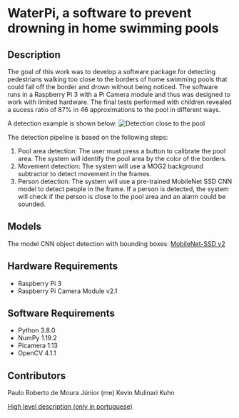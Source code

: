 # WaterPi, a software to prevent drowning in home swimming pools

## Description

The goal of this work was to develop a software package for detecting pedestrians walking too close to the borders of home swimming pools that could fall off the border and drown without being noticed. The software runs in a Raspberry Pi 3 with a Pi Camera module and thus was designed to work with limited hardware. The final tests performed with children revealed a sucess ratio of 87% in 46 approximations to the pool in different ways.

A detection example is shown below:
![Detection close to the pool]()

The detection pipeline is based on the following steps:

1. Pool area detection: The user must press a button to calibrate the pool area. The system will identify the pool area by the color of the borders.
2. Movement detection: The system will use a MOG2 background subtractor to detect movement in the frames.
3. Person detection: The system will use a pre-trained MobileNet SSD CNN model to detect people in the frame. If a person is detected, the system will check if the person is close to the pool area and an alarm could be sounded.

## Models

The model CNN object detection with bounding boxes: [MobileNet-SSD v2](https://github.com/chuanqi305/MobileNet-SSD/tree/master)

## Hardware Requirements

- Raspberry Pi 3
- Raspberry Pi Camera Module v2.1

## Software Requirements

- Python 3.8.0
- NumPy 1.19.2
- Picamera 1.13
- OpenCV 4.1.1

## Contributors

Paulo Roberto de Moura Júnior (me)
Kevin Mulinari Kuhn

[High level description (only in portuguese)](https://github.com/paulomouraj/waterpi_drowning_prevention/blob/main/docs/waterpi_HLD.pdf)
